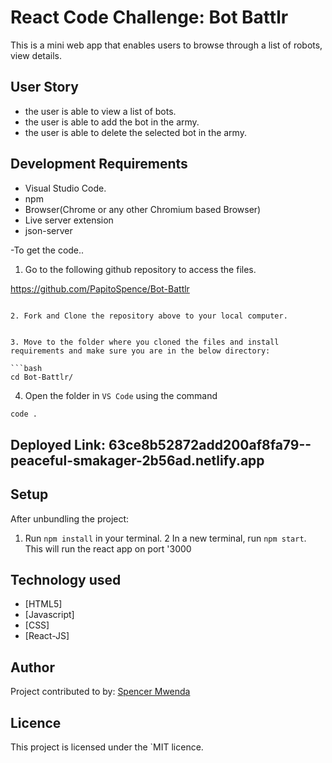 # React Code Challenge: Bot Battlr

This is a mini web app that enables users to browse through a list of robots, view  details.
## User Story
- the user is able to view a list of bots.
- the user is able to add the bot in the army.
- the user is able to delete the selected bot in the army.

## Development Requirements

- Visual Studio Code.
- npm 
- Browser(Chrome or any other Chromium based Browser)
- Live server  extension
- json-server

-To get the code..

1. Go to the following github repository to access the files.

https://github.com/PapitoSpence/Bot-Battlr
```

2. Fork and Clone the repository above to your local computer.


3. Move to the folder where you cloned the files and install requirements and make sure you are in the below directory:

```bash
cd Bot-Battlr/
```
4. Open the folder in `VS Code` using the command 
```bash
code .
```


## Deployed Link: 63ce8b52872add200af8fa79--peaceful-smakager-2b56ad.netlify.app


## Setup

After unbundling the project:

1. Run `npm install` in your terminal.
2 In a new terminal, run `npm start`. This will run the react app on port '3000



## Technology used

- [HTML5]
- [Javascript]
- [CSS]
- [React-JS]


## Author
Project contributed to by:
 [Spencer Mwenda](https://github.com/PapitoSpence/)

## Licence
This project is licensed under the `MIT licence.
